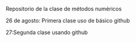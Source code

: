 Repositorio de la clase de métodos numéricos 

26 de agosto: Primera clase uso de básico github

27:Segunda clase usando github

